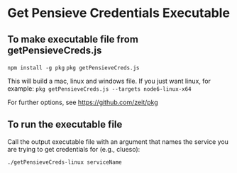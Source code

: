 # Get Pensieve Credentials Executable

## To make executable file from getPensieveCreds.js

`npm install -g pkg`
`pkg getPensieveCreds.js`

This will build a mac, linux and windows file.
If you just want linux, for example:
`pkg getPensieveCreds.js --targets node6-linux-x64`

For further options, see https://github.com/zeit/pkg

## To run the executable file

Call the output executable file with an
argument that names the service you
are trying to get credentials for (e.g., clueso):

`./getPensieveCreds-linux serviceName`
